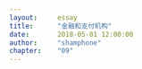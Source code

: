 ```yaml
---
layout:     essay
title:      "金融和支付机构"
date:       2018-05-01 12:00:00
author:     "shamphone"
chapter:	"09"
---
```


